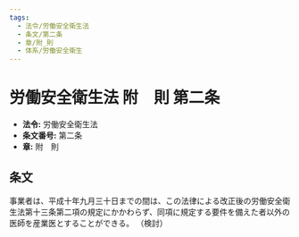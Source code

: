 ```yaml
---
tags:
  - 法令/労働安全衛生法
  - 条文/第二条
  - 章/附_則
  - 体系/労働安全衛生
---
```

# 労働安全衛生法 附　則 第二条

- **法令:** 労働安全衛生法
- **条文番号:** 第二条
- **章:** 附　則

## 条文
事業者は、平成十年九月三十日までの間は、この法律による改正後の労働安全衛生法第十三条第二項の規定にかかわらず、同項に規定する要件を備えた者以外の医師を産業医とすることができる。
（検討）

